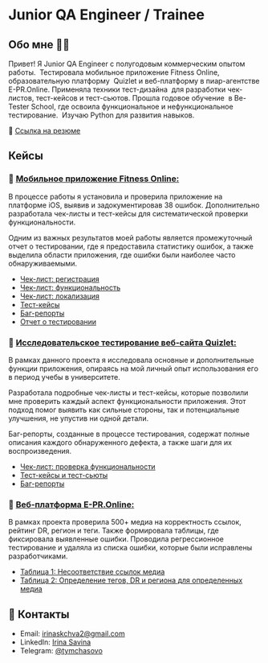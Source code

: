 # Junior QA Engineer / Trainee

## Обо мне :raising_hand_woman:
Привет! Я Junior QA Engineer с полугодовым коммерческим опытом работы.  Тестировала мобильное приложение Fitness Online, образовательную платформу  Quizlet и веб-платформу в пиар-агентстве E-PR.Online. Применяла техники тест-дизайна  для разработки чек-листов, тест-кейсов и тест-сьютов. Прошла годовое обучение  в Be-Tester School, где освоила функциональное и нефункциональное тестирование.  Изучаю Python для развития навыков.

:paperclip: [Ссылка на резюме](https://drive.google.com/file/d/1UxeGTQmE8cN7CJMbVrg8PkSEqqaIwaQn/view?usp=sharing)

## Кейсы
### :small_orange_diamond: <ins>Мобильное приложение [Fitness Online](https://fitnessonline.app.link/DbvsHlcZ4W):</ins>

В процессе работы я установила и проверила приложение на платформе iOS, выявив и задокументировав 38 ошибок. Дополнительно разработала чек-листы и тест-кейсы для систематической проверки функциональности.

Одним из важных результатов моей работы является промежуточный отчет о тестировании, где я предоставила статистику ошибок, а также выделила области приложения, где ошибки были наиболее часто обнаруживаемыми.

- [Чек-лист: регистрация](https://docs.google.com/spreadsheets/d/1ASDr_nrWYY-plTjCgibJNM9F8oAQKjYSr8z8GxJD4GM/edit?usp=sharing)
- [Чек-лист: функциональность](https://docs.google.com/spreadsheets/d/1eZStvKuyVECo_B9tj6ZPZF0MUf7LJ_yFhrr09i0nD8s/edit?usp=sharing)
- [Чек-лист: локализация](https://docs.google.com/spreadsheets/d/1Ndvw6CMfrO88uoIBFJsI5QGuUp6-SYUdog-_62QhFSQ/edit?usp=sharing)
- [Тест-кейсы](https://docs.google.com/spreadsheets/d/1zFamaY0L3r8Oy3490b_3f9gkdro0LwSX5NrV2exUfP4/edit?usp=sharing)
- [Баг-репорты](https://docs.google.com/spreadsheets/d/1XbMre4kIcCb5TAsSZlc6iz51mWW-e1cM3hd2zoOvRuo/edit?usp=sharing)
- [Отчет о тестировании](https://drive.google.com/file/d/1cyKMtDnhNbVyVStNq_KCLq_kA3LnSLCB/view?usp=sharing)

### :small_orange_diamond: <ins>Исследовательское тестирование веб-сайта [Quizlet](https://quizlet.com):</ins>

В рамках данного проекта я исследовала основные и дополнительные функции приложения, опираясь на мой личный опыт использования его в период учебы в университете. 

Разработала подробные чек-листы и тест-кейсы, которые позволили мне проверить каждый аспект функциональности приложения. Этот подход помог выявить как сильные стороны, так и потенциальные улучшения, не упустив ни одной детали.

Баг-репорты, созданные в процессе тестирования, содержат полные описания каждого обнаруженного дефекта, а также шаги для их воспроизведения.
- [Чек-лист: проверка функциональности](https://docs.google.com/spreadsheets/d/1loh3knXl8o3-TOWc4n6_IHcxtd33YRWo95Wfi1F-KqY/edit?usp=sharing)
- [Тест-кейсы и тест-сьюты](https://docs.google.com/spreadsheets/d/1r80cxkXY4YZnupkRzkqKfHPUFGi7U9nY_sLWRP7wzoM/edit?usp=sharing)
- [Баг-репорты](https://docs.google.com/spreadsheets/d/1fTj7tBi808M4YEbRCBcMqDQ6875A39UjhE4nApF2VR4/edit?usp=sharing)

### :small_orange_diamond: <ins>Веб-платформа [E-PR.Online](https://e-pr.online):</ins>

В рамках проекта проверила 500+ медиа на корректность ссылок, рейтинг DR, регион и теги. Также формировала таблицы, где фиксировала выявленные ошибки. Проводила регрессионное тестирование и удаляла из списка ошибки, которые были исправлены разработчиками.

- [Таблица 1: Несоответствие ссылок медиа](https://docs.google.com/spreadsheets/d/1hAxvMHc5IwRWWHSpaQzRshd2TwUO_U_qm5Rk1UchVRk/edit?usp=sharing)
- [Таблица 2: Определение тегов, DR и региона для определенных медиа](https://docs.google.com/spreadsheets/d/19jwcR3HElzkMLC6rCz08PlkX6xOwMIAi4tcOwuYMwWs/edit?usp=sharing)



## :calling: Контакты
- Email: irinaskchva2@gmail.com
- LinkedIn: [Irina Savina](https://www.linkedin.com/in/irina-savina-8b9194274/)
- Telegram: [@tymchasovo](https://t.me/tymchasovo)
